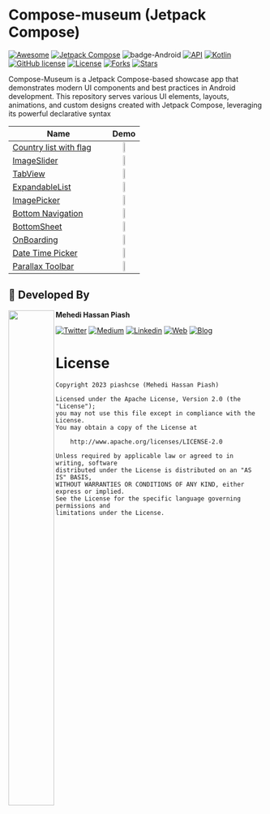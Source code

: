 # Compose-museum (Jetpack Compose)
[![Awesome](https://cdn.rawgit.com/sindresorhus/awesome/d7305f38d29fed78fa85652e3a63e154dd8e8829/media/badge.svg)](https://github.com/piashcse/compose-museum)
[![Jetpack Compose](https://img.shields.io/badge/Jetpack%20Compose-1.7.6-%230075FF.svg)](https://developer.android.com/jetpack/compose)
![badge-Android](https://img.shields.io/badge/Platform-Android-brightgreen)
[![API](https://img.shields.io/badge/API-21%2B-brightgreen.svg?style=flat)](https://android-arsenal.com/api?level=21)
[![Kotlin](https://img.shields.io/badge/Kotlin-2.1.0-blue.svg?style=flat&logo=kotlin)](https://kotlinlang.org)
[![GitHub license](https://img.shields.io/badge/license-Apache%20License%202.0-blue.svg?style=flat)](https://www.apache.org/licenses/LICENSE-2.0)
<a href="https://github.com/piashcse"><img alt="License" src="https://img.shields.io/static/v1?label=GitHub&message=piashcse&color=C51162"/></a>
[![Forks](https://img.shields.io/github/forks/piashcse/compose-museum?style=social)](https://github.com/piashcse/compose-museum/network/members)
[![Stars](https://img.shields.io/github/stars/piashcse/compose-museum?style=social)](https://github.com/your-username/Compose-Museum/stargazers)


Compose-Museum is a Jetpack Compose-based showcase app that demonstrates modern UI components and best practices in Android development. This repository serves various UI elements, layouts, animations, and custom designs created with Jetpack Compose, leveraging its powerful declarative syntax

| Name                                                                                     | Demo                                                                                             |
| ---------------------------------------------------------------------------------------- | ------------------------------------------------------------------------------------------------ |
| [Country list with flag](https://github.com/piashcse/Compose-museum/blob/master/app/src/main/java/com/piashcse/compose_museum/screens/CountryList.kt) &nbsp;&nbsp;&nbsp;&nbsp;&nbsp; | <div align="center"><img src="https://github.com/piashcse/compose-museum/blob/master/screenshots/gif/countrysearch.gif" width="30%" height="50%"></div> |
| [ImageSlider](https://github.com/piashcse/compose-museum/blob/master/app/src/main/java/com/piashcse/compose_museum/screens/ImageSlider.kt) &nbsp;&nbsp;&nbsp;&nbsp;&nbsp; | <div align="center"><img src="https://github.com/piashcse/compose-museum/blob/master/screenshots/gif/slider.gif" width="30%" height="50%"></div> |
| [TabView](https://github.com/piashcse/compose-museum/blob/master/app/src/main/java/com/piashcse/compose_museum/screens/TabScreen.kt) &nbsp;&nbsp;&nbsp;&nbsp;&nbsp; | <div align="center"><img src="https://github.com/piashcse/compose-museum/blob/master/screenshots/gif/tabview.gif" width="30%" height="50%"></div> |
| [ExpandableList](https://github.com/piashcse/compose-museum/blob/master/app/src/main/java/com/piashcse/compose_museum/screens/ExpandaleList.kt) &nbsp;&nbsp;&nbsp;&nbsp;&nbsp; | <div align="center"><img src="https://github.com/piashcse/compose-museum/blob/master/screenshots/gif/expandable.gif" width="30%" height="50%"></div> |
| [ImagePicker](https://github.com/piashcse/compose-museum/blob/master/app/src/main/java/com/piashcse/compose_museum/screens/ImagePicker.kt) &nbsp;&nbsp;&nbsp;&nbsp;&nbsp; | <div align="center"><img src="https://github.com/piashcse/compose-museum/blob/master/screenshots/gif/imagepicker.gif" width="30%" height="50%"></div> |
| [Bottom Navigation](https://github.com/piashcse/compose-museum/blob/master/app/src/main/java/com/piashcse/compose_museum/screens/BottomNavigation.kt) &nbsp;&nbsp;&nbsp;&nbsp;&nbsp; | <div align="center"><img src="https://github.com/piashcse/compose-museum/blob/master/screenshots/gif/bottom_navigation.gif" width="30%" height="50%"></div> |
| [BottomSheet](https://github.com/piashcse/compose-museum/blob/master/app/src/main/java/com/piashcse/compose_museum/screens/BottomSheetScreen.kt) &nbsp;&nbsp;&nbsp;&nbsp;&nbsp; | <div align="center"><img src="https://github.com/piashcse/compose-museum/blob/master/screenshots/gif/bottomsheet.gif" width="30%" height="50%"></div> |
| [OnBoarding](https://github.com/piashcse/compose-museum/blob/master/app/src/main/java/com/piashcse/compose_museum/screens/OnBoarding.kt) &nbsp;&nbsp;&nbsp;&nbsp;&nbsp; | <div align="center"><img src="https://github.com/piashcse/compose-museum/blob/master/screenshots/gif/onboarding.gif" width="30%" height="50%"></div> |
| [Date Time Picker](https://github.com/piashcse/compose-museum/blob/master/app/src/main/java/com/piashcse/compose_museum/screens/DateAndTimePicker.kt) &nbsp;&nbsp;&nbsp;&nbsp;&nbsp; | <div align="center"><img src="https://github.com/piashcse/compose-museum/blob/master/screenshots/gif/datetime.gif" width="30%" height="50%"></div> |
| [Parallax Toolbar](https://github.com/piashcse/compose-museum/blob/master/app/src/main/java/com/piashcse/compose_museum/screens/ParallaxToolbar.kt) &nbsp;&nbsp;&nbsp;&nbsp;&nbsp; | <div align="center"><img src="https://github.com/piashcse/compose-museum/blob/master/screenshots/gif/parallax.gif" width="30%" height="50%"></div> |

## 👨 Developed By

<a href="https://twitter.com/piashcse" target="_blank">
  <img src="https://avatars.githubusercontent.com/piashcse" height="50%" width="90" align="left">
</a>

**Mehedi Hassan Piash**

[![Twitter](https://img.shields.io/badge/-Twitter-1DA1F2?logo=x&logoColor=white&style=for-the-badge)](https://twitter.com/piashcse)
[![Medium](https://img.shields.io/badge/-Medium-00AB6C?logo=medium&logoColor=white&style=for-the-badge)](https://medium.com/@piashcse)
[![Linkedin](https://img.shields.io/badge/-LinkedIn-0077B5?logo=linkedin&logoColor=white&style=for-the-badge)](https://www.linkedin.com/in/piashcse/)
[![Web](https://img.shields.io/badge/-Web-0073E6?logo=appveyor&logoColor=white&style=for-the-badge)](https://piashcse.github.io/)
[![Blog](https://img.shields.io/badge/-Blog-0077B5?logo=readme&logoColor=white&style=for-the-badge)](https://piashcse.blogspot.com)

# License
```
Copyright 2023 piashcse (Mehedi Hassan Piash)

Licensed under the Apache License, Version 2.0 (the "License");
you may not use this file except in compliance with the License.
You may obtain a copy of the License at

    http://www.apache.org/licenses/LICENSE-2.0

Unless required by applicable law or agreed to in writing, software
distributed under the License is distributed on an "AS IS" BASIS,
WITHOUT WARRANTIES OR CONDITIONS OF ANY KIND, either express or implied.
See the License for the specific language governing permissions and
limitations under the License.
```


